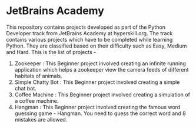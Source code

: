 # JetBrains Academy
This repository contains projects developed as part of the Python Developer track from JetBrains Academy at hyperskill.org. The track contains various projects which have to be completed while learning Python. They are classified based on their difficulty such as Easy, Medium and Hard.
This is the list of projects -
1. Zookeeper : This Beginner project involved creating an infinite running application which helps a zookeeper view the camera feeds of different habitats of animals.
2. Simple Chatty Bot : This Beginner project involved creating a simple chat bot.
3. Coffee Machine : This Beginner project involved creating a simulation of a coffee machine.
4. Hangman : This Beginner project involved creating the famous word guessing game - Hangman. You need to guess the correct word and 8 mistakes are allowed.

